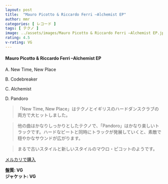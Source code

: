 ```yaml
---
layout: post
title:  "Mauro Picotto & Riccardo Ferri –Alchemist EP"
author: mmr
categories: [ レコード ]
tags: [ テクノ ]
image: ../assets/images/Mauro Picotto & Riccardo Ferri –Alchemist EP.jpg
rating: 4.5
v-rating: VG
---
```


#### Mauro Picotto & Riccardo Ferri –Alchemist EP

A. New Time, New Place

B. Codebreaker

C. Alchemist

D. Pandoro

> 「New Time, New Place」はテクノとイギリスのハードダンスクラブの両方で大ヒットしました。

> 他の曲はかなりしっかりとしたテクノで、「Pandoro」はかなり楽しいトラックです。ハードなビートと同時にトラックが発展していくと、素敵で穏やかなサウンドが広がります。

> まるで古いスタイルと新しいスタイルのマウロ・ピコットのようです。

[メルカリで購入](https://jp.mercari.com/item/m43683328945)

<div class="mt-4 mb-4 d-flex align-items-center">
<strong class="mr-1">盤質: VG</strong>
</div>
<div class="mt-4 mb-4 d-flex align-items-center">
<strong class="mr-1">ジャケット: VG</strong>
</div>
